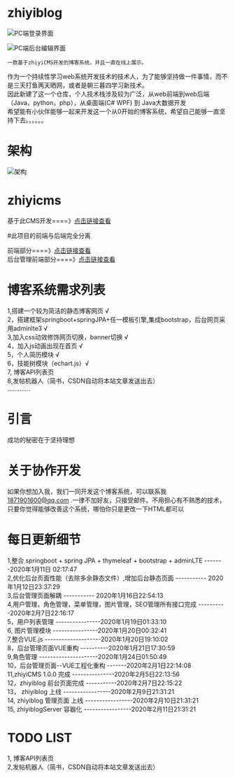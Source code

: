 # zhiyiblog

![PC端登录界面](http://cdn.zhiyigo.cn/QQ%E5%9B%BE%E7%89%8720200209214515.png)
    


![PC端后台编辑界面](http://cdn.zhiyigo.cn/blogedit.jpg)
 
    一款基于zhiyiCMS开发的博客系统，并且一直在线上展示。
  作为一个持续性学习web系统开发技术的技术人，为了能够坚持做一件事情，而不是三天打鱼两天晒网，或者是朝三暮四学习新技术。<br>
因此新建了这一个仓库，个人技术栈涉及较为广泛，从web前端到web后端（Java，python，php），从桌面端(C# WPF) 到 Java大数据开发<br>
希望能有小伙伴能够一起来开发这一个从0开始的博客系统，希望自己能够一直坚持下去。。。。。。<br>

# 架构

![架构](http://cdn.zhiyigo.cn/%E6%9E%B6%E6%9E%84.png)

# zhiyicms

基于此CMS开发====》<a href="https://github.com/q513021617/zhiyiCMS">点击链接查看</a>

#此项目的前端与后端完全分离

前端部分====》<a href="https://github.com/q513021617/zhiyiblogWebPage">点击链接查看</a><br/>
后台管理前端部分====》<a href="https://github.com/q513021617/zhiyigowebadminpage">点击链接查看</a><br/>

# 博客系统需求列表

1,搭建一个较为简洁的静态博客网页 √ <br>
2，搭建框架springboot+springJPA+任一模板引擎,集成bootstrap，后台网页采用adminlte3 √<br>
3,加入css动效修饰网页切换，banner切换 √ <br>
4，加入js动画出现在首页 √ <br>
5，个人简历模块 √ <br>
6，技能树模块（echart.js）√ <br>
7, 博客API列表页<br>
8,发帖机器人（简书，CSDN自动将本站文章发送出去）<br>
.............<br>

# 引言
成功的秘密在于坚持理想<br>

# 关于协作开发
如果你想加入我，我们一同开发这个博客系统，可以联系我 1871901600@qq.com  .一律不加好友，只接受邮件。不用担心有不熟悉的技术，只要你觉得能够改善这个系统，哪怕你只是更改一下HTML都可以


# 每日更新细节
1,整合 springboot + spring JPA + thymeleaf + bootstrap + adminLTE -------2020年1月11日 02:17:47 <br>
2,优化后台页面性能（去除多余静态文件）,增加后台静态页面 ----------- 2020年1月12日23:37:29 <br>
3,后台管理页面解耦  ----------- 2020年1月16日22:54:13 <br>
4,用户管理，角色管理，菜单管理，图片管理，SEO管理所有接口完成 ----------2020年2月7日22:16:17<br>
5，用户列表管理  ----------------2020年1月19日01:33:10 <br>
6, 图片管理模块  ----------------2020年1月20日00:32:41 <br>
7,整合VUE.js --------------------2020年1月20日19:10:02 <br>
8，后台管理页面VUE重构 ----------2020年1月21日17:30:59 <br>
9,角色管理 ---------------------2020年1月24日01:50:49 <br>
10，后台管理页面--VUE工程化重构 -------2020年2月1日22:14:08 <br>
11,zhiyiCMS 1.0.0 完成 ---------------2020年2月5日22:13:56 <br>
12，zhiyiblog 前台页面完成 -----------2020年2月7日22:15:22 <br>
13， zhiyiblog 上线 -----------------2020年2月9日21:31:21 <br>
14, zhiyiblog 管理页面 上线 -----------------2020年2月10日21:31:21 <br>
15, zhiyiblogServer 容器化 -----------------2020年2月11日21:31:21 <br>
# TODO LIST
1, 博客API列表页<br>
2,发帖机器人（简书，CSDN自动将本站文章发送出去）<br>
